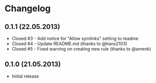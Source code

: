 Changelog
=========

0.1.1 (22.05.2013)
-----
* Closed #3 - Add notice for "Allow symlinks" setting to readme
* Closed #4 - Update README.md (thanks to @hans2103)
* Closed #5 - Fixed warning on creating new rule (thanks to @amenk)

0.1.0 (21.05.2013)
-----
* Initial release